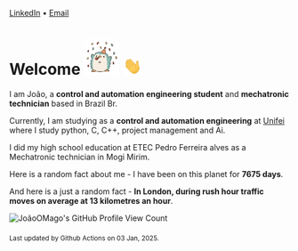 [LinkedIn](https://www.linkedin.com/in/joão-pedro-gozzoli-b95641301/) &bull;
[Email](joaopedrogozzoli@gmail.com)

# Welcome <img src="happy.gif" height="64px" /> <img src="wave.gif" height="32px" />

I am João, a  **control and automation engineering student** and **mechatronic technician** based in Brazil Br.

Currently, I am studying as a **control and automation engineering** at [Unifei](https://unifei.edu.br) where I study python, C, C++, project management and Ai.

I did my high school education at ETEC Pedro Ferreira alves as a Mechatronic technician in Mogi Mirim.

Here is a random fact about me - I have been on this planet for **7675 days**.

And here is a just a random fact -  **In London, during rush hour traffic moves on average at 13 kilometres an hour**.

![JoãoOMago's GitHub Profile View Count](https://komarev.com/ghpvc/?username=JoaoOMago)

<sub>Last updated by Github Actions on 03 Jan, 2025.</sub>
